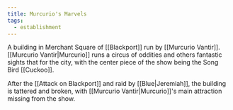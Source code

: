 ```yaml
---
title: Murcurio's Marvels
tags:
  - establishment
---
```

A building in Merchant Square of [[Blackport]] run by [[Murcurio Vantir]]. [[Murcurio Vantir|Murcurio]] runs a circus of oddities and others fantastic sights that for the city, with the center piece of the show being the Song Bird [[Cuckoo]].

After the [[Attack on Blackport]] and raid by [[Blue|Jeremiah]], the building is tattered and broken, with [[Murcurio Vantir|Murcurio]]'s main attraction missing from the show.